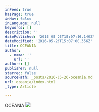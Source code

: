```yaml
---
inFeed: true
hasPage: true
inNav: false
inLanguage: null
keywords: []
description: ''
datePublished: '2016-05-26T15:07:16.149Z'
dateModified: '2016-05-26T15:07:00.356Z'
title: OCEANIA
author:
  - name: ''
    url: ''
authors: []
publisher: null
starred: false
sourcePath: _posts/2016-05-26-oceania.md
url: oceania/index.html
_type: Article

---
```

OCEANIA
![](https://the-grid-user-content.s3-us-west-2.amazonaws.com/0257ae95-19c3-44ce-b666-7d30fce0d48f.jpg)